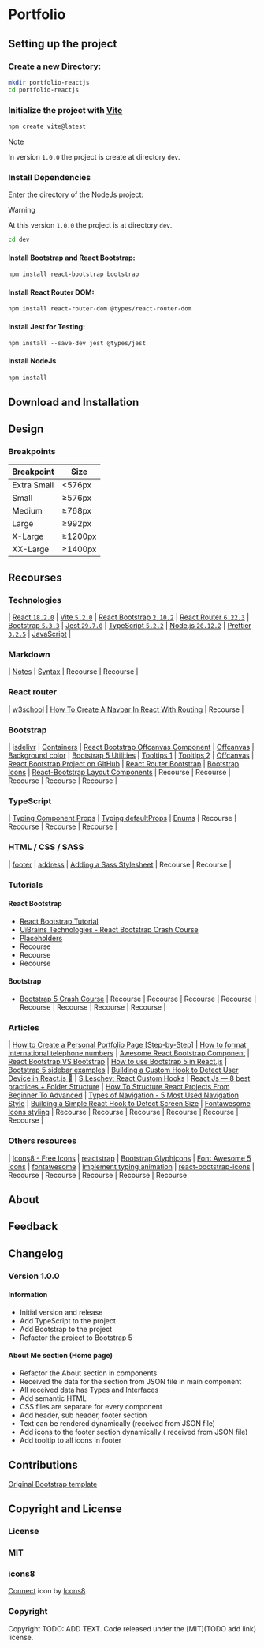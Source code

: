 # Portfolio
<!-- TODO 
Summarize the project
To begin writing a project description, many project managers decide to provide a brief summary of their proposed project. 
Consider including a description of your project's goals and what you want the project to accomplish. 
It's often beneficial to keep the introduction brief by limiting it to one paragraph, which eliminates wordiness and possible confusion. 
-->


## Setting up the project

### Create a new Directory:

```bash
mkdir portfolio-reactjs
cd portfolio-reactjs
```

### Initialize the project with [Vite](https://vitejs.dev/)

```bash
npm create vite@latest
```
> [!NOTE]  
> In version ```1.0.0``` the project is create at directory ```dev```.

### Install Dependencies

Enter the directory of the NodeJs project:

> [!WARNING] 
> At this version ```1.0.0``` the project is at directory ```dev```.

```bash
cd dev
```

#### Install Bootstrap and React Bootstrap:

```bash
npm install react-bootstrap bootstrap
```

#### Install React Router DOM:

```bash
npm install react-router-dom @types/react-router-dom
```

#### Install Jest for Testing:
```
npm install --save-dev jest @types/jest
```

#### Install NodeJs

```bash
npm install
```

## Download and Installation

<!-- TODO finish the section -->

## Design

### Breakpoints

| Breakpoint | Size |
|------------|------|
| Extra Small | <576px |
| Small       | ≥576px  |
| Medium     | ≥768px  |
| Large      | ≥992px  |
| X-Large    | ≥1200px |
| XX-Large   | ≥1400px |

<!-- TODO mansion the original theme -->

## Recourses

### Technologies

| [React ```18.2.0```](https://react.dev/)
| [Vite ```5.2.0```](https://vitejs.dev/)
| [React Bootstrap ```2.10.2```](https://react-bootstrap.netlify.app/)
| [React Router ```6.22.3```](https://reactrouter.com/)
| [Bootstrap ```5.3.3```](https://getbootstrap.com/)
| [Jest ```29.7.0```](https://jestjs.io/)
| [TypeScript ```5.2.2```](https://www.typescriptlang.org/)
| [Node.js ```20.12.2```](https://nodejs.org/en)
| [Prettier ```3.2.5```](https://prettier.io/)
| [JavaScript](https://www.javascript.com/) |

### Markdown

| [Notes](https://github.com/orgs/community/discussions/16925)
| [Syntax](https://github.com/dipree/github-markdown)
| Recourse
| Recourse |

### React router

| [w3school](https://www.w3schools.com/react/react_router.asp)
| [How To Create A Navbar In React With Routing](https://www.youtube.com/watch?v=SLfhMt5OUPI)
| Recourse |

### Bootstrap

| [jsdelivr](https://www.jsdelivr.com/package/npm/react-bootstrap)
| [Containers](https://getbootstrap.com/docs/5.3/examples/grid/#containers)
| [React Bootstrap Offcanvas Component](https://www.youtube.com/watch?v=Xm7w1NHQCB4)
| [Offcanvas](https://getbootstrap.com/docs/5.0/components/offcanvas/)
| [Background color](https://getbootstrap.com/docs/4.1/utilities/colors/)
| [Bootstrap 5 Utilities](https://www.w3schools.com/bootstrap5/bootstrap_utilities.php)
| [Tooltips 1](https://www.w3schools.com/bootstrap5/bootstrap_tooltip.php)
| [Tooltips 2](https://getbootstrap.com/docs/5.0/components/tooltips/)
| [Offcanvas](https://react-bootstrap.netlify.app/docs/components/navbar#brand)
| [React Bootstrap Project on GitHub](https://github.com/react-bootstrap/react-bootstrap)
| [React Router Bootstrap](https://www.npmjs.com/package/react-router-bootstrap)
| [Bootstrap Icons](https://icons.getbootstrap.com/#install)
| [React-Bootstrap Layout Components](https://www.youtube.com/watch?v=RaFN1KU6cDU)
| Recourse
| Recourse
| Recourse
| Recourse
| Recourse |

### TypeScript

| [Typing Component Props](https://react-typescript-cheatsheet.netlify.app/docs/basic/getting-started/basic_type_example/)
| [Typing defaultProps](https://react-typescript-cheatsheet.netlify.app/docs/basic/getting-started/default_props)
| [Enums](https://www.typescriptlang.org/docs/handbook/enums.html)
| Recourse
| Recourse
| Recourse
| Recourse |

### HTML / CSS / SASS

| [footer](https://developer.mozilla.org/en-US/docs/Web/HTML/Element/footer)
| [address](https://www.codecademy.com/resources/docs/html/semantic-html/address)
| [Adding a Sass Stylesheet](https://create-react-app.dev/docs/adding-a-sass-stylesheet/)
| Recourse
| Recourse |

### Tutorials

#### React Bootstrap

- [React Bootstrap Tutorial](https://www.youtube.com/watch?v=8pKjULHzs0s)
- [UiBrains Technologies - React Bootstrap Crash Course](https://www.youtube.com/watch?v=0SIuH7yHCpA&t=1396s)
- [Placeholders](https://react-bootstrap.netlify.app/docs/components/placeholder)
- Recourse
- Recourse
- Recourse

#### Bootstrap

- [Bootstrap 5 Crash Course](https://www.youtube.com/watch?v=Jyvffr3aCp0&t=84s)
| Recourse
| Recourse
| Recourse
| Recourse
| Recourse
| Recourse
| Recourse
| Recourse |

### Articles

| [How to Create a Personal Portfolio Page [Step-by-Step]](https://blog.hubspot.com/website/html-projects-personal-portfolio)
| [How to format international telephone numbers](https://www.cm.com/en-gb/blog/how-to-format-international-telephone-numbers/#:~:text=The%20UK%20mobile%20phone%20number,all%20characters%20should%20be%20numeric.)
| [Awesome React Bootstrap Component](https://github.com/Hermanya/awesome-react-bootstrap-components)
| [React Bootstrap VS Bootstrap](https://www.linkedin.com/pulse/react-bootstrap-vs-bootsrap-comparison-nitsan-cohen/?trackingId=0s24d1NLzZv4HsIOHl90BQ%3D%3D)
| [How to use Bootstrap 5 in React.js](https://coreui.io/blog/bootstrap-react-tutorial-with-examples/)
| [Bootstrap 5 sidebar examples](https://dev.to/codeply/bootstrap-5-sidebar-examples-38pb)
| [Building a Custom Hook to Detect User Device in React.js 🚀](https://medium.com/@josephat94/building-a-custom-hook-to-detect-user-device-in-react-js-e4dd6e0d2d9c)
| [S.Leschev: React Custom Hooks](https://github.com/sergeyleschev/react-custom-hooks)
| [React Js — 8 best practices + Folder Structure](https://medium.com/@kthamodaran/react-8-best-practices-folder-structure-5dbda48a69e)
| [How To Structure React Projects From Beginner To Advanced](https://blog.webdevsimplified.com/2022-07/react-folder-structure/)
| [Types of Navigation - 5 Most Used Navigation Style](https://www.youtube.com/watch?v=ci3ysyOBMGI)
| [Building a Simple React Hook to Detect Screen Size](https://medium.com/@josephat94/building-a-simple-react-hook-to-detect-screen-size-404a867fa2d2)
| [Fontawesome Icons styling](https://docs.fontawesome.com/web/use-with/react/style)
| Recourse
| Recourse
| Recourse
| Recourse
| Recourse
| Recourse |

### Others resources

| [Icons8 - Free Icons](https://icons8.com/icons)
| [reactstrap](https://github.com/reactstrap/reactstrap)
| [Bootstrap Glyphicons](https://www.w3schools.com/icons/bootstrap_icons_glyphicons.asp)
| [Font Awesome 5 icons](https://www.w3schools.com/icons/fontawesome5_intro.asp)
| [fontawesome](https://fontawesome.com/)
| [Implement typing animation](https://blog.logrocket.com/3-ways-implement-typing-animation-react/)
| [react-bootstrap-icons](https://www.npmjs.com/package/react-bootstrap-icons)
| Recourse
| Recourse
| Recourse
| Recourse
| Recourse

## About
<!-- TODO write something for about section
Define the purpose
The next part of an effective project description is to describe your intentions for creating the project. Try to define the purpose of your project and the problem it addresses by describing how the project affects the success of the organization for which you work. Some project managers may decide to explain how the project meets one of their company's business goals, which may entice stakeholders or sponsors.

Describe your goals
It's also important to describe the desired goals of your project that you hope to achieve after its successful completion. Try to make these specific and relevant to the project's content by including measurable and achievable goals that allow you to track your team's progress. It can be helpful to identify the way in which you plan to measure the success of the project's deliverables. Consider establishing a deadline for each goal, listing these in the project description and recording the potential benefits upon completion of the project's goals.

Identify possible limitations
Another helpful step that allows you to establish contingency plans is describing the limits of your project based on the needs and expectations of its stakeholders. This can help you prepare for and navigate potentials problems that arise. A project's limitations might change throughout each of its phases, so it's important to adjust this section as needed throughout.

Determine your approach
For this section, you might collaborate with your team to determine how you want to approach the project. After accomplishing this, try to select, approve and describe an effective method for completing the work that the project requires. Consider dividing the project into phases and describing any technologies or techniques that can help you complete each step.

-->

## Feedback

<!-- TODO 
Ask for feedback
After writing a draft of your project description, consider asking a team member or manager to review it. They may discover specific areas of improvement or provide general feedback on the entire document. You can also present the project description to certain stakeholders and ask them to describe the project in their own words. This can help you determine whether your summary of the project is clear and accurate.
-->

## Changelog

### Version 1.0.0

#### Information
- Initial version and release
- Add TypeScript to the project
- Add Bootstrap to the project
- Refactor the project to Bootstrap 5

#### About Me section (Home page)
- Refactor the About section in components
- Received the data for the section from JSON file in main component
- All received data has Types and Interfaces
- Add semantic HTML
- CSS files are separate for every component
- Add header, sub header, footer section
- Text can be rendered dynamically (received from JSON file) 
- Add icons to the footer section dynamically ( received from JSON file)
- Add tooltip to all icons in footer


## Contributions

[Original Bootstrap template](https://github.com/technext/resume-bootstrap4)

## Copyright and License

<!-- TODO -->

### License

### MIT
<!-- TODO -->

### icons8
<a target="_blank" href="https://icons8.com/icon/iEcO79LNDIgV/connect">Connect</a> icon by <a target="_blank" href="https://icons8.com">Icons8</a>

### Copyright

<!-- TODO -->
Copyright TODO: ADD TEXT. Code released under the [MIT](TODO add link) license.
